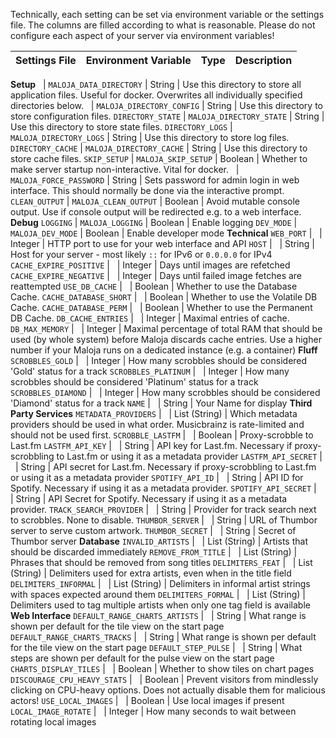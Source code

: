 Technically, each setting can be set via environment variable or the settings file. The columns are filled according to what is reasonable. Please do not configure each aspect of your server via environment variables!

Settings File			| Environment Variable			| Type			| Description
------					| ---------						| ---------		| ---------
**Setup**
&nbsp;					| `MALOJA_DATA_DIRECTORY`  | String | Use this directory to store all application files. Useful for docker. Overwrites all individually specified directories below.
&nbsp;					| `MALOJA_DIRECTORY_CONFIG`  | String | Use this directory to store configuration files.
`DIRECTORY_STATE`	| `MALOJA_DIRECTORY_STATE`  | String | Use this directory to store state files.
`DIRECTORY_LOGS`	| `MALOJA_DIRECTORY_LOGS`  | String | Use this directory to store log files.
`DIRECTORY_CACHE`	| `MALOJA_DIRECTORY_CACHE`  | String | Use this directory to store cache files.
`SKIP_SETUP`			| `MALOJA_SKIP_SETUP`		| Boolean		| Whether to make server startup non-interactive. Vital for docker.
&nbsp;					| `MALOJA_FORCE_PASSWORD`			| String		| Sets password for admin login in web interface. This should normally be done via the interactive prompt.
`CLEAN_OUTPUT`  | `MALOJA_CLEAN_OUTPUT`   | Boolean | Avoid mutable console output. Use if console output will be redirected e.g. to a web interface.
**Debug**
`LOGGING`				| `MALOJA_LOGGING`				| Boolean		| Enable logging
`DEV_MODE`				| `MALOJA_DEV_MODE`				| Boolean		| Enable developer mode
**Technical**
`WEB_PORT`				| &nbsp;						| Integer		| HTTP port to use for your web interface and API
`HOST`					| &nbsp;						| String		| Host for your server - most likely `::` for IPv6 or `0.0.0.0` for IPv4
`CACHE_EXPIRE_POSITIVE`	| &nbsp;						| Integer		| Days until images are refetched
`CACHE_EXPIRE_NEGATIVE`	| &nbsp;						| Integer		| Days until failed image fetches are reattempted
`USE_DB_CACHE`			| &nbsp;						| Boolean		| Whether to use the Database Cache.
`CACHE_DATABASE_SHORT`	| &nbsp;						| Boolean		| Whether to use the Volatile DB Cache.
`CACHE_DATABASE_PERM`	| &nbsp;						| Boolean		| Whether to use the Permanent DB Cache.
`DB_CACHE_ENTRIES`		| &nbsp;						| Integer		| Maximal entries of cache.
`DB_MAX_MEMORY`			| &nbsp;						| Integer		| Maximal percentage of total RAM that should be used (by whole system) before Maloja discards cache entries. Use a higher number if your Maloja runs on a dedicated instance (e.g. a container)
**Fluff**
`SCROBBLES_GOLD`		| &nbsp;						| Integer		| How many scrobbles should be considered 'Gold' status for a track
`SCROBBLES_PLATINUM`	| &nbsp;						| Integer		| How many scrobbles should be considered 'Platinum' status for a track
`SCROBBLES_DIAMOND`		| &nbsp;						| Integer		| How many scrobbles should be considered 'Diamond' status for a track
`NAME`					| &nbsp;						| String		| Your Name for display
**Third Party Services**
`METADATA_PROVIDERS`	| &nbsp;						| List (String) | Which metadata providers should be used in what order. Musicbrainz is rate-limited and should not be used first.
`SCROBBLE_LASTFM`		| &nbsp;						| Boolean		| Proxy-scrobble to Last.fm
`LASTFM_API_KEY`		| &nbsp;						| String		| API key for Last.fm. Necessary if proxy-scrobbling to Last.fm or using it as a metadata provider
`LASTFM_API_SECRET`		| &nbsp;						| String		| API secret for Last.fm. Necessary if proxy-scrobbling to Last.fm or using it as a metadata provider
`SPOTIFY_API_ID`		| &nbsp;						| String		| API ID for Spotify. Necessary if using it as a metadata provider.
`SPOTIFY_API_SECRET`	| &nbsp;						| String		| API Secret for Spotify. Necessary if using it as a metadata provider.
`TRACK_SEARCH_PROVIDER`	| &nbsp;						| String		| Provider for track search next to scrobbles. None to disable.
`THUMBOR_SERVER`		| &nbsp;						| String		| URL of Thumbor server to serve custom artwork.
`THUMBOR_SECRET`		| &nbsp;						| String		| Secret of Thumbor server
**Database**
`INVALID_ARTISTS`		| &nbsp;						| List (String)	| Artists that should be discarded immediately
`REMOVE_FROM_TITLE`		| &nbsp;						| List (String)	| Phrases that should be removed from song titles
`DELIMITERS_FEAT`   | &nbsp;						| List (String)	| Delimiters used for extra artists, even when in the title field
`DELIMITERS_INFORMAL`   | &nbsp;						| List (String)	| Delimiters in informal artist strings with spaces expected around them
`DELIMITERS_FORMAL`   | &nbsp;						| List (String)	| Delimiters used to tag multiple artists when only one tag field is available
**Web Interface**
`DEFAULT_RANGE_CHARTS_ARTISTS`	| &nbsp;				| String		| What range is shown per default for the tile view on the start page
`DEFAULT_RANGE_CHARTS_TRACKS`	| &nbsp;				| String		| What range is shown per default for the tile view on the start page
`DEFAULT_STEP_PULSE`	| &nbsp;				| String		| What steps are shown per default for the pulse view on the start page
`CHARTS_DISPLAY_TILES`	| &nbsp;						| Boolean		| Whether to show tiles on chart pages
`DISCOURAGE_CPU_HEAVY_STATS`	| &nbsp;				| Boolean		| Prevent visitors from mindlessly clicking on CPU-heavy options. Does not actually disable them for malicious actors!
`USE_LOCAL_IMAGES`		| &nbsp;						| Boolean		| Use local images if present
`LOCAL_IMAGE_ROTATE`	| &nbsp;						| Integer		| How many seconds to wait between rotating local images
